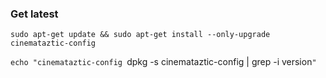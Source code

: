 
### Get latest

`sudo apt-get update && sudo apt-get install --only-upgrade cinemataztic-config`


`echo "cinemataztic-config `dpkg -s cinemataztic-config | grep -i version`"`


